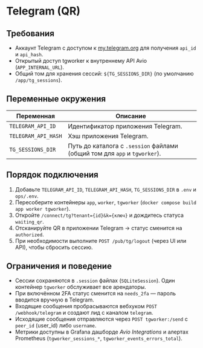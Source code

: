 # Telegram (QR)

## Требования

- Аккаунт Telegram с доступом к [my.telegram.org](https://my.telegram.org) для получения `api_id` и `api_hash`.
- Открытый доступ tgworker к внутреннему API Avio (`APP_INTERNAL_URL`).
- Общий том для хранения сессий: `${TG_SESSIONS_DIR}` (по умолчанию `/app/tg_sessions`).

## Переменные окружения

| Переменная | Описание |
|------------|----------|
| `TELEGRAM_API_ID` | Идентификатор приложения Telegram. |
| `TELEGRAM_API_HASH` | Хэш приложения Telegram. |
| `TG_SESSIONS_DIR` | Путь до каталога с `.session` файлами (общий том для `app` и `tgworker`). |

## Порядок подключения

1. Добавьте `TELEGRAM_API_ID`, `TELEGRAM_API_HASH`, `TG_SESSIONS_DIR` в `.env` и `ops/.env`.
2. Пересоберите контейнеры `app`, `worker`, `tgworker` (`docker compose build app worker tgworker`).
3. Откройте `/connect/tg?tenant={id}&k={ключ}` и дождитесь статуса `waiting_qr`.
4. Отсканируйте QR в приложении Telegram → статус сменится на `authorized`.
5. При необходимости выполните `POST /pub/tg/logout` (через UI или API), чтобы сбросить сессию.

## Ограничения и поведение

- Сессии сохраняются в `.session` файлах (`SQLiteSession`). Один контейнер `tgworker` обслуживает все арендаторы.
- При включённом 2FA статус сменится на `needs_2fa` — пароль вводится вручную в Telegram.
- Входящие сообщения пробрасываются вебхуком `POST /webhook/telegram` и создают лид с каналом `telegram`.
- Исходящие сообщения отправляются через `POST tgworker:/send` с `peer_id` (user_id) либо `username`.
- Метрики доступны в Grafana дашборде *Avio Integrations* и алертах Prometheus (`tgworker_sessions_*`, `tgworker_events_errors_total`).
